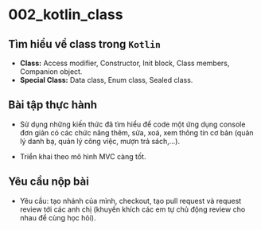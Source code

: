 # 002_kotlin_class

## Tìm hiểu về class trong `Kotlin`

- **Class:** Access modifier, Constructor, Init block, Class members, Companion object.
- **Special Class:** Data class, Enum class, Sealed class.

## Bài tập thực hành

- Sử dụng những kiến thức đã tìm hiểu để code một ứng dụng console đơn giản có các chức năng thêm, sửa, xoá, xem thông tin cơ bản (quản lý danh bạ, quản lý công việc, mượn trả sách,...).

- Triển khai theo mô hình MVC càng tốt.

## Yêu cầu nộp bài

- Yêu cầu: tạo nhánh của mình, checkout, tạo pull request và request review tới các anh chị (khuyến khích các em tự chủ động review cho nhau để cùng học hỏi).
